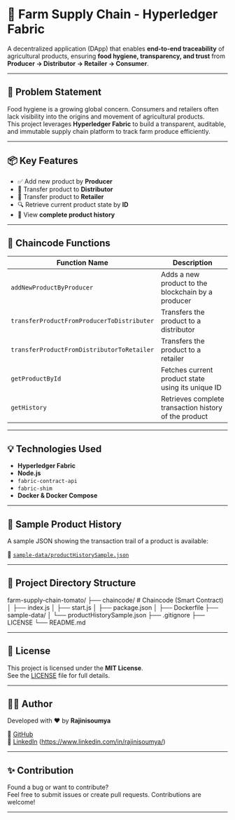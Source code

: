# 🌾 Farm Supply Chain - Hyperledger Fabric

A decentralized application (DApp) that enables **end-to-end traceability** of agricultural products, ensuring **food hygiene, transparency, and trust** from **Producer → Distributor → Retailer → Consumer**.

---

## 🚀 Problem Statement

Food hygiene is a growing global concern. Consumers and retailers often lack visibility into the origins and movement of agricultural products.  
This project leverages **Hyperledger Fabric** to build a transparent, auditable, and immutable supply chain platform to track farm produce efficiently.

---

## 📦 Key Features

- ✅ Add new product by **Producer**
- 🔁 Transfer product to **Distributor**
- 🔁 Transfer product to **Retailer**
- 🔍 Retrieve current product state by **ID**
- 📜 View **complete product history**

---

## 📁 Chaincode Functions

| Function Name                                | Description                                            |
|---------------------------------------------|--------------------------------------------------------|
| `addNewProductByProducer`                   | Adds a new product to the blockchain by a producer     |
| `transferProductFromProducerToDistributer`  | Transfers the product to a distributor                 |
| `transferProductFromDistributorToRetailer`  | Transfers the product to a retailer                    |
| `getProductById`                            | Fetches current product state using its unique ID      |
| `getHistory`                                | Retrieves complete transaction history of the product  |

---

## 💡 Technologies Used

- **Hyperledger Fabric**
- **Node.js**
- `fabric-contract-api`
- `fabric-shim`
- **Docker & Docker Compose**

---

## 🧪 Sample Product History

A sample JSON showing the transaction trail of a product is available:

📄 [`sample-data/productHistorySample.json`](./sample-data/productHistorySample.json)

---

## 📂 Project Directory Structure

farm-supply-chain-tomato/
├── chaincode/ # Chaincode (Smart Contract)
│ ├── index.js
│ ├── start.js
│ ├── package.json
│ ├── Dockerfile
├── sample-data/
│ └── productHistorySample.json
├── .gitignore
├── LICENSE
└── README.md



---

## 📜 License

This project is licensed under the **MIT License**.  
See the [LICENSE](./LICENSE) file for full details.

---

## 🙋‍♀️ Author

Developed with ❤️ by **Rajinisoumya**

🔗 [GitHub](https://github.com/rajinisoumya)  
🔗 [LinkedIn](#) (https://www.linkedin.com/in/rajinisoumya/)

---

## ✨ Contribution

Found a bug or want to contribute?  
Feel free to submit issues or create pull requests. Contributions are welcome!

---

